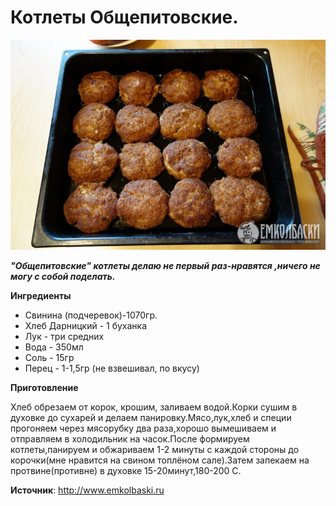 # Котлеты Общепитовские.

![Котлеты Общепитовские](/images/Kulinar/Second/kotlety_obschepit_01.jpg 'Котлеты Общепитовские')

_**"Общепитовские" котлеты делаю не первый раз-нравятся ,ничего не могу с собой поделать.**_

**Ингредиенты**

- Свинина (подчеревок)-1070гр.
- Хлеб Дарницкий - 1 буханка
- Лук - три средних
- Вода - 350мл
- Соль - 15гр
- Перец - 1-1,5гр (не взвешивал, по вкусу)

**Приготовление**

Хлеб обрезаем от корок, крошим, заливаем водой.Корки сушим в духовке до сухарей и делаем панировку.Мясо,лук,хлеб и специи прогоняем через мясорубку два раза,хорошо вымешиваем и отправляем в холодильник на часок.После формируем котлеты,панируем и обжариваем 1-2 минуты с каждой стороны до корочки(мне нравится на свином топлёном сале).Затем запекаем  на протвине(противне) в духовке 15-20минут,180-200 С.

**Источник**: http://www.emkolbaski.ru
